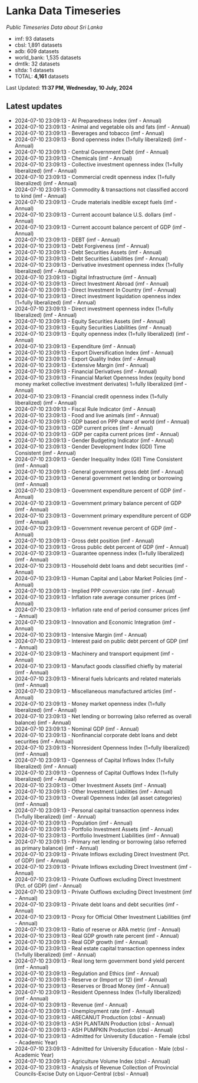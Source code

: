 # Lanka Data Timeseries
*Public Timeseries Data about Sri Lanka*

* imf: 93 datasets
* cbsl: 1,891 datasets
* adb: 609 datasets
* world_bank: 1,535 datasets
* dmtlk: 32 datasets
* sltda: 1 datasets
* TOTAL: **4,161** datasets

Last Updated: **11:37 PM, Wednesday, 10 July, 2024**

## Latest updates

* 2024-07-10 23:09:13 - AI Preparedness Index (imf - Annual)
* 2024-07-10 23:09:13 - Animal and vegetable oils and fats (imf - Annual)
* 2024-07-10 23:09:13 - Beverages and tobacco (imf - Annual)
* 2024-07-10 23:09:13 - Bond openness index (1=fully liberalized) (imf - Annual)
* 2024-07-10 23:09:13 - Central Government Debt (imf - Annual)
* 2024-07-10 23:09:13 - Chemicals (imf - Annual)
* 2024-07-10 23:09:13 - Collective investment openness index (1=fully liberalized) (imf - Annual)
* 2024-07-10 23:09:13 - Commercial credit openness index (1=fully liberalized) (imf - Annual)
* 2024-07-10 23:09:13 - Commodity & transactions not classified accord to kind (imf - Annual)
* 2024-07-10 23:09:13 - Crude materials inedible except fuels (imf - Annual)
* 2024-07-10 23:09:13 - Current account balance U.S. dollars (imf - Annual)
* 2024-07-10 23:09:13 - Current account balance percent of GDP (imf - Annual)
* 2024-07-10 23:09:13 - DEBT (imf - Annual)
* 2024-07-10 23:09:13 - Debt Forgiveness (imf - Annual)
* 2024-07-10 23:09:13 - Debt Securities Assets (imf - Annual)
* 2024-07-10 23:09:13 - Debt Securities Liabilities (imf - Annual)
* 2024-07-10 23:09:13 - Derivative investment openness index (1=fully liberalized) (imf - Annual)
* 2024-07-10 23:09:13 - Digital Infrastructure (imf - Annual)
* 2024-07-10 23:09:13 - Direct Investment Abroad (imf - Annual)
* 2024-07-10 23:09:13 - Direct Investment In Country (imf - Annual)
* 2024-07-10 23:09:13 - Direct investment liquidation openness index (1=fully liberalized) (imf - Annual)
* 2024-07-10 23:09:13 - Direct investment openness index (1=fully liberalized) (imf - Annual)
* 2024-07-10 23:09:13 - Equity Securities Assets (imf - Annual)
* 2024-07-10 23:09:13 - Equity Securities Liabilities (imf - Annual)
* 2024-07-10 23:09:13 - Equity openness index (1=fully liberalized) (imf - Annual)
* 2024-07-10 23:09:13 - Expenditure (imf - Annual)
* 2024-07-10 23:09:13 - Export Diversification Index (imf - Annual)
* 2024-07-10 23:09:13 - Export Quality Index (imf - Annual)
* 2024-07-10 23:09:13 - Extensive Margin (imf - Annual)
* 2024-07-10 23:09:13 - Financial Derivatives (imf - Annual)
* 2024-07-10 23:09:13 - Financial Market Openness Index (equity bond money market collective investment derivates) 1=fully liberalized (imf - Annual)
* 2024-07-10 23:09:13 - Financial credit openness index (1=fully liberalized) (imf - Annual)
* 2024-07-10 23:09:13 - Fiscal Rule Indicator (imf - Annual)
* 2024-07-10 23:09:13 - Food and live animals (imf - Annual)
* 2024-07-10 23:09:13 - GDP based on PPP share of world (imf - Annual)
* 2024-07-10 23:09:13 - GDP current prices (imf - Annual)
* 2024-07-10 23:09:13 - GDP per capita current prices (imf - Annual)
* 2024-07-10 23:09:13 - Gender Budgeting Indicator (imf - Annual)
* 2024-07-10 23:09:13 - Gender Development Index (GDI) Time Consistent (imf - Annual)
* 2024-07-10 23:09:13 - Gender Inequality Index (GII) Time Consistent (imf - Annual)
* 2024-07-10 23:09:13 - General government gross debt (imf - Annual)
* 2024-07-10 23:09:13 - General government net lending or borrowing (imf - Annual)
* 2024-07-10 23:09:13 - Government expenditure percent of GDP (imf - Annual)
* 2024-07-10 23:09:13 - Government primary balance percent of GDP (imf - Annual)
* 2024-07-10 23:09:13 - Government primary expenditure percent of GDP (imf - Annual)
* 2024-07-10 23:09:13 - Government revenue percent of GDP (imf - Annual)
* 2024-07-10 23:09:13 - Gross debt position (imf - Annual)
* 2024-07-10 23:09:13 - Gross public debt percent of GDP (imf - Annual)
* 2024-07-10 23:09:13 - Guarantee openness index (1=fully liberalized) (imf - Annual)
* 2024-07-10 23:09:13 - Household debt loans and debt securities (imf - Annual)
* 2024-07-10 23:09:13 - Human Capital and Labor Market Policies (imf - Annual)
* 2024-07-10 23:09:13 - Implied PPP conversion rate (imf - Annual)
* 2024-07-10 23:09:13 - Inflation rate average consumer prices (imf - Annual)
* 2024-07-10 23:09:13 - Inflation rate end of period consumer prices (imf - Annual)
* 2024-07-10 23:09:13 - Innovation and Economic Integration (imf - Annual)
* 2024-07-10 23:09:13 - Intensive Margin (imf - Annual)
* 2024-07-10 23:09:13 - Interest paid on public debt percent of GDP (imf - Annual)
* 2024-07-10 23:09:13 - Machinery and transport equipment (imf - Annual)
* 2024-07-10 23:09:13 - Manufact goods classified chiefly by material (imf - Annual)
* 2024-07-10 23:09:13 - Mineral fuels lubricants and related materials (imf - Annual)
* 2024-07-10 23:09:13 - Miscellaneous manufactured articles (imf - Annual)
* 2024-07-10 23:09:13 - Money market openness index (1=fully liberalized) (imf - Annual)
* 2024-07-10 23:09:13 - Net lending or borrowing (also referred as overall balance) (imf - Annual)
* 2024-07-10 23:09:13 - Nominal GDP (imf - Annual)
* 2024-07-10 23:09:13 - Nonfinancial corporate debt loans and debt securities (imf - Annual)
* 2024-07-10 23:09:13 - Nonresident Openness Index (1=fully liberalized) (imf - Annual)
* 2024-07-10 23:09:13 - Openness of Capital Inflows Index (1=fully liberalized) (imf - Annual)
* 2024-07-10 23:09:13 - Openness of Capital Outflows Index (1=fully liberalized) (imf - Annual)
* 2024-07-10 23:09:13 - Other Investment Assets (imf - Annual)
* 2024-07-10 23:09:13 - Other Investment Liabilities (imf - Annual)
* 2024-07-10 23:09:13 - Overall Openness Index (all asset categories) (imf - Annual)
* 2024-07-10 23:09:13 - Personal capital transaction openness index (1=fully liberalized) (imf - Annual)
* 2024-07-10 23:09:13 - Population (imf - Annual)
* 2024-07-10 23:09:13 - Portfolio Investment Assets (imf - Annual)
* 2024-07-10 23:09:13 - Portfolio Investment Liabilities (imf - Annual)
* 2024-07-10 23:09:13 - Primary net lending or borrowing (also referred as primary balance) (imf - Annual)
* 2024-07-10 23:09:13 - Private Inflows excluding Direct Investment (Pct. of GDP) (imf - Annual)
* 2024-07-10 23:09:13 - Private Inflows excluding Direct Investment (imf - Annual)
* 2024-07-10 23:09:13 - Private Outflows excluding Direct Investment (Pct. of GDP) (imf - Annual)
* 2024-07-10 23:09:13 - Private Outflows excluding Direct Investment (imf - Annual)
* 2024-07-10 23:09:13 - Private debt loans and debt securities (imf - Annual)
* 2024-07-10 23:09:13 - Proxy for Official Other Investment Liabilities (imf - Annual)
* 2024-07-10 23:09:13 - Ratio of reserve or ARA metric (imf - Annual)
* 2024-07-10 23:09:13 - Real GDP growth rate percent (imf - Annual)
* 2024-07-10 23:09:13 - Real GDP growth (imf - Annual)
* 2024-07-10 23:09:13 - Real estate capital transaction openness index (1=fully liberalized) (imf - Annual)
* 2024-07-10 23:09:13 - Real long term government bond yield percent (imf - Annual)
* 2024-07-10 23:09:13 - Regulation and Ethics (imf - Annual)
* 2024-07-10 23:09:13 - Reserve or (Import or 12) (imf - Annual)
* 2024-07-10 23:09:13 - Reserves or Broad Money (imf - Annual)
* 2024-07-10 23:09:13 - Resident Openness Index (1=fully liberalized) (imf - Annual)
* 2024-07-10 23:09:13 - Revenue (imf - Annual)
* 2024-07-10 23:09:13 - Unemployment rate (imf - Annual)
* 2024-07-10 23:09:13 - ARECANUT Production (cbsl - Annual)
* 2024-07-10 23:09:13 - ASH PLANTAIN Production (cbsl - Annual)
* 2024-07-10 23:09:13 - ASH PUMPKIN Production (cbsl - Annual)
* 2024-07-10 23:09:13 - Admitted for University Education - Female (cbsl - Academic Year)
* 2024-07-10 23:09:13 - Admitted for University Education - Male (cbsl - Academic Year)
* 2024-07-10 23:09:13 - Agriculture Volume Index (cbsl - Annual)
* 2024-07-10 23:09:13 - Analysis of Revenue Collection of Provincial Councils-Excise Duty on Liquor-Central (cbsl - Annual)